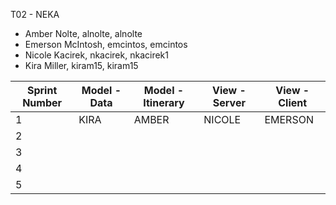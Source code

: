 T02 - NEKA

* Amber Nolte, alnolte, alnolte
* Emerson McIntosh, emcintos, emcintos
* Nicole Kacirek, nkacirek, nkacirek1
* Kira Miller, kiram15, kiram15

Sprint Number | Model - Data | Model - Itinerary | View - Server | View - Client 
----------------- | -------------- | ------------------- | ---------------- | ---------------
1 |  KIRA | AMBER | NICOLE | EMERSON
2 |  |  |  | 
3 |  |  |  | 
4 |  |  |  | 
5 |  |  |  | 
